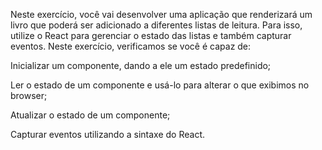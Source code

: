 Neste exercício, você vai desenvolver uma aplicação que renderizará um livro que poderá ser adicionado a diferentes listas de leitura. Para isso, utilize o React para gerenciar o estado das listas e também capturar eventos.
Neste exercício, verificamos se você é capaz de:

Inicializar um componente, dando a ele um estado predefinido;

Ler o estado de um componente e usá-lo para alterar o que exibimos no browser;

Atualizar o estado de um componente;

Capturar eventos utilizando a sintaxe do React.